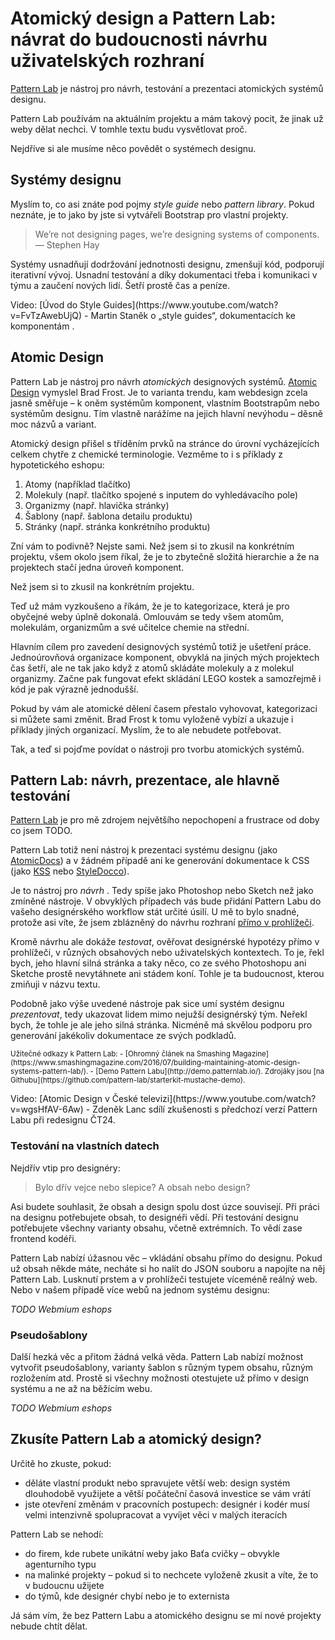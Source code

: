 # Atomický design a Pattern Lab: návrat do budoucnosti návrhu uživatelských rozhraní

[Pattern Lab](http://patternlab.io/) je nástroj pro návrh, testování a prezentaci atomických systémů  designu. 

Pattern Lab používám na aktuálním projektu a mám takový pocit, že jinak už weby dělat nechci. V tomhle textu budu vysvětlovat proč.

Nejdříve si ale musíme něco povědět o systémech designu. 

## Systémy designu

Myslím to, co asi znáte pod pojmy *style guide* nebo *pattern library*.  Pokud neznáte, je to jako by jste si vytvářeli Bootstrap pro vlastní projekty.

> We’re not designing pages, we’re designing systems of components. 
— Stephen Hay

Systémy usnadňují dodržování jednotnosti designu, zmenšují kód, podporují iterativní vývoj. Usnadní testování a díky dokumentaci třeba i komunikaci v týmu a zaučení nových lidí. Šetří prostě čas a peníze.

<p class="video" markdown="1">
Video: [Úvod do Style Guides](https://www.youtube.com/watch?v=FvTzAwebUjQ) - Martin Staněk o „style guides“, dokumentacích ke komponentám .</p>

## Atomic Design

Pattern Lab je nástroj pro návrh *atomických* designových systémů. [Atomic Design](http://atomicdesign.bradfrost.com/) vymyslel Brad Frost. Je to varianta trendu, kam  webdesign zcela jasně směřuje – k oněm systémům komponent, vlastním Bootstrapům nebo systémům designu. Tím vlastně narážíme na jejich hlavní nevýhodu – děsně moc názvů a variant.

Atomický design přišel s tříděním prvků na stránce do úrovní vycházejících celkem chytře z chemické terminologie. Vezměme to i s příklady z hypotetického eshopu:

1. Atomy (například tlačítko)
2. Molekuly (např. tlačítko spojené s inputem do vyhledávacího pole)
3. Organizmy (např. hlavička stránky)
4. Šablony (např. šablona detailu produktu)
5. Stránky (např. stránka konkrétního produktu)

Zní vám to podivně? Nejste sami. Než jsem si to zkusil na konkrétním projektu, všem okolo jsem říkal, že je to zbytečně složitá hierarchie a že na projektech stačí jedna úroveň komponent. 

Než jsem si to zkusil na konkrétním projektu. 

Teď už mám vyzkoušeno a říkám, že je to kategorizace, která je pro obyčejné weby úplně dokonalá. Omlouvám se tedy všem atomům, molekulám, organizmům a své učitelce chemie na střední.

Hlavním cílem pro zavedení designových systémů totiž je ušetření práce. Jednoúrovňová organizace komponent, obvyklá na jiných mých projektech čas šetří, ale ne tak jako když z atomů skládáte molekuly a z molekul organizmy. Začne pak fungovat efekt skládání LEGO kostek a samozřejmě i kód je pak výrazně jednodušší.

Pokud by vám ale atomické dělení časem přestalo vyhovovat, kategorizaci si můžete sami změnit. Brad Frost k tomu vyloženě vybízí a ukazuje i příklady jiných organizací. Myslím, že to ale nebudete potřebovat.

Tak, a teď si pojďme povídat o nástroji pro tvorbu atomických systémů.

## Pattern Lab: návrh, prezentace, ale hlavně testování

[Pattern Lab](http://patternlab.io/) je pro mě zdrojem největšího nepochopení a frustrace od doby co jsem TODO.

Pattern Lab totiž není nástroj k prezentaci systému designu (jako [AtomicDocs](http://atomicdocs.io/)) a v žádném případě ani ke generování dokumentace k CSS (jako [KSS](http://warpspire.com/kss/) nebo [StyleDocco](https://jacobrask.github.io/styledocco/)). 

Je to nástroj pro *návrh* . Tedy spíše jako Photoshop nebo Sketch než jako zmíněné nástroje. V obvyklých případech vás bude přidání Pattern Labu do vašeho designérského workflow stát určité úsilí. U mě to bylo snadné, protože asi víte, že jsem zblázněný do návrhu rozhraní [přímo v prohlížeči](http://www.vzhurudolu.cz/prednaska/design-webu-v-prohlizeci-149).

Kromě návrhu ale dokáže *testovat*, ověřovat designérské hypotézy přímo v prohlížeči, v různých obsahových nebo uživatelských kontextech. To je, řekl bych, jeho hlavní silná stránka a taky něco, co ze svého Photoshopu ani Sketche prostě nevytáhnete ani stádem koní. Tohle je ta budoucnost, kterou zmiňuji v názvu textu.

Podobně jako výše uvedené nástroje pak sice umí systém designu *prezentovat*, tedy ukazovat lidem mimo nejužší designérský tým. Neřekl bych, že tohle je ale jeho silná stránka. Nicméně má skvělou podporu pro generování jakékoliv dokumentace ze svých podkladů.

<small markdown="1">
Užitečné odkazy k Pattern Lab:
- [Ohromný článek na Smashing Magazine](https://www.smashingmagazine.com/2016/07/building-maintaining-atomic-design-systems-pattern-lab/).
- [Demo Pattern Labu](http://demo.patternlab.io/). Zdrojáky jsou [na Githubu](https://github.com/pattern-lab/starterkit-mustache-demo).
</small>

<p class="video" markdown="1">
Video: [Atomic Design v České televizi](https://www.youtube.com/watch?v=wgsHfAV-6Aw) - Zdeněk Lanc sdílí zkušenosti s předchozí verzí Pattern Labu při redesignu ČT24.</p>

### Testování na vlastních datech

Nejdřív vtip pro designéry:

> Bylo dřív vejce nebo slepice? A obsah nebo design?

Asi budete souhlasit, že obsah a design spolu dost úzce souvisejí. Při práci na designu potřebujete obsah, to designéři vědí. Při testování designu potřebujete všechny varianty obsahu, včetně extrémních. To vědí zase frontend kodéři.

Pattern Lab nabízí úžasnou věc – vkládání obsahu přímo do designu. Pokud už obsah někde máte, necháte si ho nalít do JSON souboru a napojíte na něj Pattern Lab. Lusknutí prstem a v prohlížeči testujete víceméně reálný web. Nebo v našem případě více webů na jednom systému designu:

*TODO Webmium eshops*

### Pseudošablony

Další hezká věc a přitom žádná velká věda. Pattern Lab nabízí možnost vytvořit pseudošablony, varianty šablon s různým typem obsahu, různým rozložením atd. Prostě si všechny možnosti otestujete už přímo v design systému a ne až na běžícím webu.

*TODO Webmium eshops*

## Zkusíte Pattern Lab a atomický design?

Určitě ho zkuste, pokud:

- děláte vlastní produkt nebo spravujete větší web: design systém dlouhodobě využijete a větší počáteční časová investice se vám vrátí
- jste otevření změnám v pracovních postupech: designér i kodér musí velmi intenzivně spolupracovat a vyvíjet věci v malých iteracích

Pattern Lab se nehodí:

- do firem, kde rubete unikátní weby jako Baťa cvičky – obvykle agenturního typu
- na malinké projekty – pokud si to nechcete vyloženě zkusit a víte, že to v budoucnu užijete
- do týmů, kde designér chybí nebo je to externista

Já sám vím, že bez Pattern Labu a atomického designu se mi nové projekty nebude chtít dělat. 

